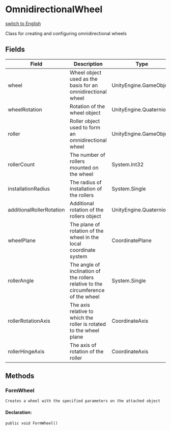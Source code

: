 # OmnidirectionalWheel
[switch to English](/ScriptingAPI/en/Mechanics/OmnidirectionalWheel.cs.md)

 Class for creating and configuring omnidirectional wheels

## Fields
| Field | Description | Type |
|--|--|--|
|wheel|Wheel object used as the basis for an omnidirectional wheel|UnityEngine.GameObject|
|wheelRotation|Rotation of the wheel object|UnityEngine.Quaternion|
|roller|Roller object used to form an omnidirectional wheel|UnityEngine.GameObject|
|rollerCount|The number of rollers mounted on the wheel|System.Int32|
|installationRadius|The radius of installation of the rollers|System.Single|
|additionalRollerRotation|Additional rotation of the rollers object|UnityEngine.Quaternion|
|wheelPlane|The plane of rotation of the wheel in the local coordinate system|CoordinatePlane|
|rollerAngle|The angle of inclination of the rollers relative to the circumference of the wheel|System.Single|
|rollerRotationAxis|The axis relative to which the roller is rotated to the wheel plane|CoordinateAxis|
|rollerHingeAxis|The axis of rotation of the roller|CoordinateAxis|

## Methods
### FormWheel
    Creates a wheel with the specified parameters on the attached object
#### Declaration:
    public void FormWheel()